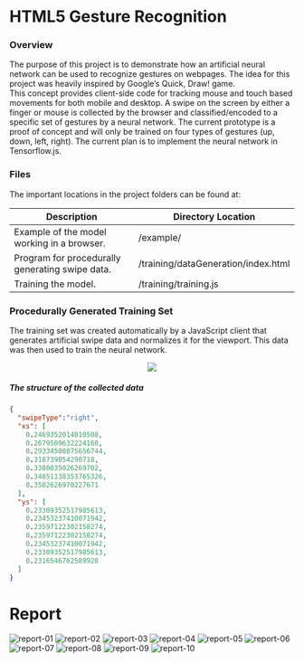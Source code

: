 # HTML5 Gesture Recognition

### Overview
The purpose of this project is to demonstrate how an artificial neural network can be used to recognize gestures on webpages. The idea for this project was heavily inspired by Google’s Quick, Draw! game.<br>
This concept provides client-side code for tracking mouse and touch based movements for both mobile and desktop. A swipe on the screen by either a finger or mouse is collected by the browser and classified/encoded to a specific set of gestures by a neural network. The current prototype is a proof of concept and will only be trained on four types of gestures (up, down, left, right). The current plan is to implement the neural network in Tensorflow.js.

### Files
The important locations in the project folders can be found at:

| Description                                     | Directory Location                  |
|-------------------------------------------------|-------------------------------------|
| Example of the model working in a browser.      | /example/                           |
| Program for procedurally generating swipe data. | /training/dataGeneration/index.html |
| Training the model.                             | /training/training.js               |

### Procedurally Generated Training Set
The training set was created automatically by a JavaScript client that generates artificial swipe data and normalizes it for the viewport. This data was then used to train the neural network.

<p align="center">
	<img src="./docs/data_generation.gif"/>
</p>

##### The structure of the collected data
```JSON
{
  "swipeType":"right",
  "xs": [
    0.2469352014010508,
    0.2679509632224168,
    0.29334500875656744,
    0.318739054290718,
    0.3380035026269702,
    0.34851138353765326,
    0.3502626970227671
  ],
  "ys": [
    0.23309352517985613,
    0.23453237410071942,
    0.23597122302158274,
    0.23597122302158274,
    0.23453237410071942,
    0.23309352517985613,
    0.2316546762589928
  ]
}
```
# Report 
![report-01](/docs/report-01.png "report-01")
![report-02](/docs/report-02.png "report-02")
![report-03](/docs/report-03.png "report-03")
![report-04](/docs/report-04.png "report-04")
![report-05](/docs/report-05.png "report-05")
![report-06](/docs/report-06.png "report-06")
![report-07](/docs/report-07.png "report-07")
![report-08](/docs/report-08.png "report-08")
![report-09](/docs/report-09.png "report-09")
![report-10](/docs/report-10.png "report-10")
